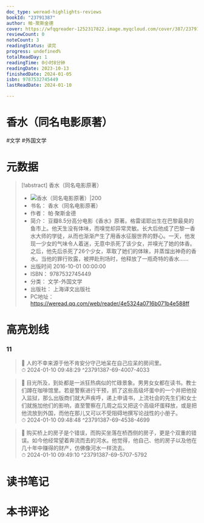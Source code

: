 ```yaml
---
doc_type: weread-highlights-reviews
bookId: "23791387"
author: 帕·聚斯金德
cover: https://wfqqreader-1252317822.image.myqcloud.com/cover/387/23791387/t7_23791387.jpg
reviewCount: 0
noteCount: 3
readingStatus: 读完
progress: undefined%
totalReadDay: 1
readingTime: 0小时8分钟
readingDate: 2023-10-13
finishedDate: 2024-01-05
isbn: 9787532745449
lastReadDate: 2024-01-10

---
```

# 香水（同名电影原著）

#文学 #外国文学

# 元数据
> [!abstract] 香水（同名电影原著）
> - ![ 香水（同名电影原著）|200](https://wfqqreader-1252317822.image.myqcloud.com/cover/387/23791387/t7_23791387.jpg)
> - 书名： 香水（同名电影原著）
> - 作者： 帕·聚斯金德
> - 简介： 豆瓣8.5分高分电影《香水》原著。格雷诺耶出生在巴黎最臭的鱼市上。他天生没有体味，而嗅觉却异常灵敏。长大后他成了巴黎一香水大师的学徒，从而也渐渐产生了用香水征服世界的野心。一天，他发现一少女的气味令人着迷，无意中杀死了该少女，并嗅光了她的体香。之后，他先后杀死了26个少女，萃取了她们的体昧，并蒸馏出神奇的香水。当他的罪行败露，被押赴刑场时，他释放了一瓶奇特的香水……
> - 出版时间 2016-10-01 00:00:00
> - ISBN： 9787532745449
> - 分类： 文学-外国文学
> - 出版社： 上海译文出版社
> - PC地址：https://weread.qq.com/web/reader/4e5324a0716b071b4e588ff

# 高亮划线

### 11

> 📌 人的不幸来源于他不肯安分守己地呆在自己应呆的房间里。  
> ⏱ 2024-01-10 09:48:29 ^23791387-69-4007-4033

> 📌 目光所及，到处都是一派狂热病似的忙碌景象。男男女女都在读书。教士们蹲在咖啡馆里。若是警察进行干预，抓了这些高级坏蛋中的一个并把他投入监狱，那么出版商们就大声疾呼，递上申请书，上流社会的先生们和女士们就施加他们的影响，直至警察在几周之后又把这个高级坏蛋释放，或是把他流放到外国，而他在那儿又可以不受阻碍地撰写论战性的小册子。  
> ⏱ 2024-01-10 09:48:48 ^23791387-69-4538-4699

> 📌 购买桥上的房子是个错误，而购买坐落在桥西侧的房子，更是个双重的错误。如今他经常望着奔流而去的河水。他觉得，他自己、他的房子以及他在几十年中赚得的财产，仿佛像河水一样流去。  
> ⏱ 2024-01-10 09:49:10 ^23791387-69-5707-5792



# 读书笔记



# 本书评论

